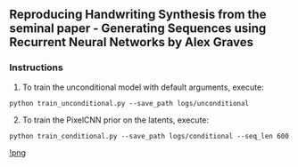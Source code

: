 ## Reproducing Handwriting Synthesis from the seminal paper - Generating Sequences using Recurrent Neural Networks by Alex Graves
### Instructions
1. To train the unconditional model with default arguments, execute:
```
python train_unconditional.py --save_path logs/unconditional
```
2. To train the PixelCNN prior on the latents, execute:
```
python train_conditional.py --save_path logs/conditional --seq_len 600
```

[!png](generated.jpg)
